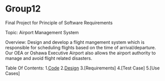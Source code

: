 # Group12
Final Project for Principle of Software Requirements

Topic: Airport Management System

Overview: Design and develop a flight mangement system which is responsible for scheduling flights based on the time of arrival/departure. Our OEA or Oshawa Executive Airport also allows the airport authority to manage and avoid flight related disasters.

Table Of Contents:
1.[Code](https://github.com/Winter22SOFE2720/Group12/tree/main/Code/bootstrap-5.1.3-dist)
2.[Design](../Design)
3.[Requirements]
4.[Test Case] 
5.[Use Cases]
